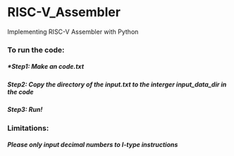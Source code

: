 # RISC-V_Assembler

Implementing RISC-V Assembler with Python

### To run the code:

##### *Step1: Make an code.txt
##### Step2: Copy the directory of the input.txt to the interger input_data_dir in the code
##### Step3: Run!

### Limitations:

##### Please only input decimal numbers to I-type instructions
